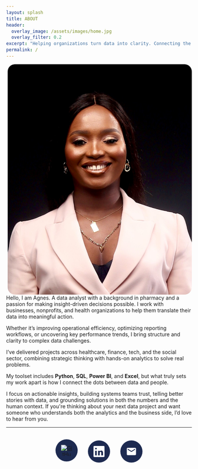 ```yaml
---
layout: splash
title: ABOUT
header:
  overlay_image: /assets/images/home.jpg
  overlay_filter: 0.2
excerpt: "Helping organizations turn data into clarity. Connecting the dots between data and impact."
permalink: /
---
```



<img src="/assets/images/about.jpg" alt="Agnes Ekpo" style="float: right; width: 500px; border-radius: 20px; margin-left: 20px;">

Hello, I am Agnes. A data analyst with a background in pharmacy and a passion for making insight-driven decisions possible. I work with businesses, nonprofits, and health organizations to help them translate their data into meaningful action.

Whether it’s improving operational efficiency, optimizing reporting workflows, or uncovering key performance trends, I bring structure and clarity to complex data challenges.

I’ve delivered projects across healthcare, finance, tech, and the social sector, combining strategic thinking with hands-on analytics to solve real problems.  

My toolset includes **Python**, **SQL**, **Power BI**, and **Excel**, but what truly sets my work apart is how I connect the dots between data and people.

I focus on actionable insights, building systems teams trust, telling better stories with data, and grounding solutions in both the numbers and the human context.  If you're thinking about your next data project and want someone who understands both the analytics and the business side, I’d love to hear from you.

---
<!-- STYLING -->
<style>
/* Top circular icon section */
.social-icons {
  text-align: center;
  margin-top: 2rem;
}

.social-icons a {
  display: inline-block;
  margin: 0 0.75rem;
  padding: 15px;
  background-color: #1D2A50;
  border-radius: 50%;
  transition: transform 0.3s ease;
}

.social-icons a:hover {
  transform: scale(1.15);
}

.social-icons a img,
.social-icons a svg {
  width: 30px;
  height: 30px;
  display: block;
}

/* Responsive behavior for mobile */
@media (max-width: 600px) {
  .social-icons a {
    padding: 12px;
    margin: 0 0.5rem;
  }

  .social-icons a img,
  .social-icons a svg {
    width: 24px;
    height: 24px;
  }
}

/* Footer styles (unstyled links) */
.footer-links {
  text-align: center;
  margin-top: 2rem;
}

.footer-links a {
  margin: 0 1rem;
  text-decoration: none;
  color: #1D2A50;
  font-weight: bold;
  font-size: 14px;
}

footer p {
  text-align: center;
  font-size: 13px;
  color: #666;
}
</style>

<!-- CIRCULAR ICON SECTION -->
<div class="social-icons">
  <a href="https://github.com/TheAEkpo" target="_blank">
    <img src="https://cdn.simpleicons.org/github/ffffff" alt="GitHub">
  </a>
  <a href="https://linkedin.com/in/agnesekpo" target="_blank">
    <svg xmlns="http://www.w3.org/2000/svg" fill="#ffffff" viewBox="0 0 24 24">
      <path d="M20.45 20.45h-3.55v-5.4c0-1.29-.46-2.18-1.6-2.18-.87 0-1.39.59-1.62 1.16-.08.2-.1.48-.1.76v5.66h-3.55s.05-9.18 0-10.14h3.55v1.44c.47-.73 1.3-1.78 3.16-1.78 2.3 0 4.03 1.5 4.03 4.72v5.76zM5.34 7.43c-1.14 0-1.88-.75-1.88-1.69 0-.95.75-1.69 1.91-1.69s1.87.74 1.89 1.69c0 .94-.73 1.69-1.92 1.69h0zM7.1 20.45H3.6V10.3h3.5v10.15zM22.23 0H1.77C.79 0 0 .77 0 1.72v20.56C0 23.22.78 24 1.77 24h20.46c.98 0 1.77-.78 1.77-1.72V1.72C24 .78 23.21 0 22.23 0z"/>
    </svg>
  </a>
  <a href="mailto:a.ekpo@outlook.com" target="_blank">
    <svg xmlns="http://www.w3.org/2000/svg" fill="#ffffff" viewBox="0 0 24 24">
      <path d="M20 4H4c-1.1 0-2 .9-2 2v12c0 1.1.9 2 2 2h16c1.1 0 2-.9 2-2V6c0-1.1-.9-2-2-2zm0 4l-8 5-8-5V6l8 5 8-5v2z"/>
    </svg>
  </a>
</div>


<!--

## Watch My Introduction

<div style="margin-top: 2rem;">
<iframe width="100%" height="415" src="https://www.youtube.com/embed/YOUR_YOUTUBE_VIDEO_ID" frameborder="0" allowfullscreen></iframe>
</div>
-->
